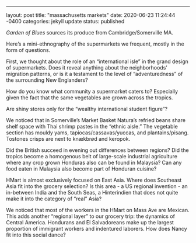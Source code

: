 ---
layout: post
title:  "massachusetts markets"
date:   2020-06-23 11:24:44 -0400
categories: jekyll update
status: published

*Garden of Blues* sources its produce from Cambridge/Somerville MA. 

Here’s a mini-ethnography of the supermarkets we frequent, mostly in the form of questions. 

First, we thought about the role of an “international isle” in the grand design of supermarkets. Does it reveal anything about the neighborhoods’ migration patterns, or is it a testament to the level of “adventuredness” of the surrounding New Englanders? 

How do you know what community a supermarket caters to? Especially given the fact that the same vegetables are grown across the tropics. 

Are shiny stores only for the “wealthy international student figure”? 

We noticed that in Somerville’s Market Basket Natura’s refried beans share shelf space with Thai shrimp pastes in the “ethnic aisle.” The vegetable section has mouldy yams, tapiocas/cassavas/yuccas, and plantains/pisang. Tostones crisps are next to knækbrød and keropok.

Did the British succeed in evening out differences between regions? Did the tropics become a homogenous belt of large-scale industrial agriculture where any crop grown Honduras also can be found in Malaysia? Can any food eaten in Malaysia also become part of Honduran cuisine? 

HMart is almost exclusively focused on East Asia. Where does Southeast Asia fit into the grocery selection? Is this area - a US regional invention - an in-between India and the South Seas, a Hinterindien that does not quite make it into the category of “real” Asia?

We noticed that most of the workers in the HMart on Mass Ave are Mexican. This adds another “regional layer” to our grocery trip: the dynamics of Central America. Hondurans and El Salvadoreans make up the largest proportion of immigrant workers and indentured laborers.
How does Nancy fit into this social dance? 
